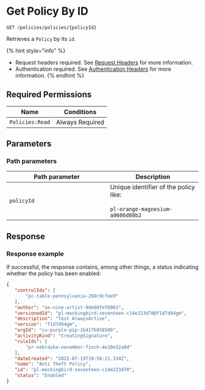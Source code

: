 # Get Policy By ID

`GET /policies/policies/{policyId}`

Retrieves a `Policy` by its `id`.

{% hint style="info" %}
* Request headers required. See [Request Headers](../../../getting-started/request-headers.md) for more information.
* Authentication required. See [Authentication Headers](../../../getting-started/request-headers.md#authentication-headers) for more information.
{% endhint %}

## Required Permissions

| Name                           | Conditions      |
| ------------------------------ | --------------- |
| `Policies:Read`                | Always Required |

## Parameters <a href="#parameters.1" id="parameters.1"></a>

### Path parameters <a href="#path-parameters" id="path-parameters"></a>

<table><thead><tr><th width="248">Path parameter</th><th>Description</th></tr></thead><tbody><tr><td><code>policyId</code></td><td>Unique identifier of the policy like:<br><br><code>pl-orange-magnesium-a0606d08b2</code></td></tr></tbody></table>

## Response <a href="#response" id="response"></a>

### Response example <a href="#response-example" id="response-example"></a>

If successful, the response contains, among other things, a status indicating whether the policy has been enabled:

```json
{
   "controlIds": [
       "pc-table-pennsylvania-269c9cfee9"
   ],
   "author": "oe-nine-artist-9de60fef6963",
   "versionedId": "pl-mockingbird-seventeen-c14e223d70@f1d7d94gm",
   "description": "Test AlwaysActive",
   "version": "f1d7d94gm",
   "orgId": "cu-purple-pip-1b417b958500",
   "activityKind": "CreatingSignature",
   "ruleIds": [
       "pr-nebraska-november-finch-4e10e32a0d"
   ],
   "dateCreated": "2022-07-19T19:58:21.334Z",
   "name": "Anti Theft Policy",
   "id": "pl-mockingbird-seventeen-c14e223d70",
   "status": "Enabled"
}
```
